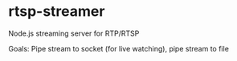 # rtsp-streamer
Node.js streaming server for RTP/RTSP


Goals:
Pipe stream to socket (for live watching), pipe stream to file
